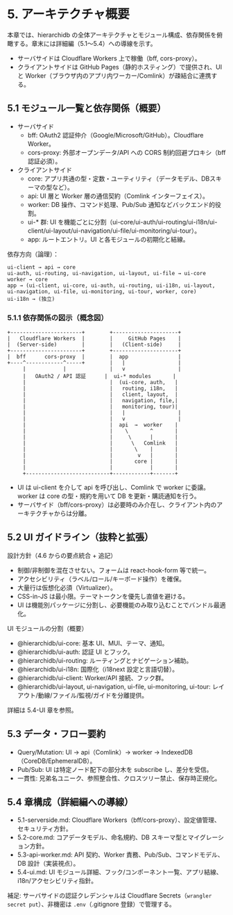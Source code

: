 # 5. アーキテクチャ概要

本章では、hierarchidb の全体アーキテクチャとモジュール構成、依存関係を俯瞰する。章末には詳細編（5.1〜5.4）への導線を示す。

- サーバサイドは Cloudflare Workers 上で稼働（bff, cors-proxy）。
- クライアントサイドは GitHub Pages（静的ホスティング）で提供され、UI と Worker（ブラウザ内のアプリ内ワーカー/Comlink）が疎結合に連携する。

## 5.1 モジュール一覧と依存関係（概要）

- サーバサイド
  - bff: OAuth2 認証仲介（Google/Microsoft/GitHub）。Cloudflare Worker。
  - cors-proxy: 外部オープンデータ/API への CORS 制約回避プロキシ（bff 認証必須）。
- クライアントサイド
  - core: アプリ共通の型・定数・ユーティリティ（データモデル、DBスキーマの型など）。
  - api: UI 層と Worker 層の通信契約（Comlink インターフェイス）。
  - worker: DB 操作、コマンド処理、Pub/Sub 通知などバックエンド的役割。
  - ui-* 群: UI を機能ごとに分割（ui-core/ui-auth/ui-routing/ui-i18n/ui-client/ui-layout/ui-navigation/ui-file/ui-monitoring/ui-tour）。
  - app: ルートエントリ。UI と各モジュールの初期化と結線。

依存方向（論理）：
```
ui-client → api → core
ui-auth, ui-routing, ui-navigation, ui-layout, ui-file → ui-core
worker → core
app → (ui-client, ui-core, ui-auth, ui-routing, ui-i18n, ui-layout, ui-navigation, ui-file, ui-monitoring, ui-tour, worker, core)
ui-i18n → (独立)
```

### 5.1.1 依存関係の図示（概念図）

```
+-----------------------+        +---------------------+
|   Cloudflare Workers  |        |     GitHub Pages    |
|  (Server-side)        |        |   (Client-side)     |
+-----------------------+        +---------------------+
|  bff      cors-proxy  |        |  app                |
+----^------------^-----+        |   |                 |
     |            |              |   v                 |
     |   OAuth2 / API 認証      |  ui-* modules       |
     |                           |  (ui-core, auth,   |
     |                           |   routing, i18n,   |
     |                           |   client, layout,  |
     |                           |   navigation, file,|
     |                           |   monitoring, tour)|
     |                           |   |                 |
     |                           |   v                 |
     |                           |  api  →  worker    |
     |                           |    \       ^       |
     |                           |     \      |       |
     |                           |      \   Comlink   |
     |                           |       \    |       |
     |                           |        v   |       |
     |                           |       core |       |
     |                           |            |       |
     +---------------------------+------------+-------+
```

- UI は ui-client を介して api を呼び出し、Comlink で worker に委譲。worker は core の型・規約を用いて DB を更新・購読通知を行う。
- サーバサイド（bff/cors-proxy）は必要時のみ介在し、クライアント内のアーキテクチャからは分離。

## 5.2 UI ガイドライン（抜粋と拡張）

設計方針（4.6 からの要点統合 + 追記）
- 制御/非制御を混在させない。フォームは react-hook-form 等で統一。
- アクセシビリティ（ラベル/ロール/キーボード操作）を確保。
- 大量行は仮想化必須（Virtualizer）。
- CSS-in-JS は最小限。テーマトークンを優先し直値を避ける。
- UI は機能別パッケージに分割し、必要機能のみ取り込むことでバンドル最適化。

UI モジュールの分割（概要）
- @hierarchidb/ui-core: 基本 UI、MUI、テーマ、通知。
- @hierarchidb/ui-auth: 認証 UI とフック。
- @hierarchidb/ui-routing: ルーティングとナビゲーション補助。
- @hierarchidb/ui-i18n: 国際化（i18next 設定と言語切替）。
- @hierarchidb/ui-client: Worker/API 接続、フック群。
- @hierarchidb/ui-layout, ui-navigation, ui-file, ui-monitoring, ui-tour: レイアウト/動線/ファイル/監視/ガイドを分離提供。

詳細は 5.4-UI 章を参照。

## 5.3 データ・フロー要約

- Query/Mutation: UI → api（Comlink）→ worker → IndexedDB（CoreDB/EphemeralDB）。
- Pub/Sub: UI は特定ノード配下の部分木を subscribe し、差分を受信。
- 一貫性: 兄弟名ユニーク、参照整合性、クロスツリー禁止、保存時正規化。

## 5.4 章構成（詳細編への導線）

- 5.1-serverside.md: Cloudflare Workers（bff/cors-proxy）、設定値管理、セキュリティ方針。
- 5.2-core.md: コアデータモデル、命名規約、DB スキーマ型とマイグレーション方針。
- 5.3-api-worker.md: API 契約、Worker 責務、Pub/Sub、コマンドモデル、DB 設計（実装視点）。
- 5.4-ui.md: UI モジュール詳細、フック/コンポーネント一覧、アプリ結線、i18n/アクセシビリティ指針。

補足: サーバサイドの認証クレデンシャルは Cloudflare Secrets（`wrangler secret put`）、非機密は `.env`（.gitignore 登録）で管理する。
